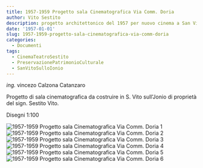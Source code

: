 ```yaml
---
title: 1957-1959 Progetto sala Cinematografica Via Comm. Doria
author: Vito Sestito
description: progetto architettonico del 1957 per nuovo cinema a San Vito sullo Ionio
date: '1957-01-01'
slug: 1957-1959-progetto-sala-cinematografica-via-comm-doria
categories:
  - Documenti
tags:
  - CinemaTeatroSestito
  - PreservazionePatrimonioCulturale
  - SanVitoSulloIonio
---
```

*ing.* vincezo Calzona Catanzaro

Progetto di sala cinematografica da costruire in S. Vito sull'Jonio di proprietà del sign. Sestito Vito.

Disegni 1:100

![1957-1959 Progetto sala Cinematografica Via Comm. Doria 1](images/19571959ProgettosalaCinematografica1.jpg)
![1957-1959 Progetto sala Cinematografica Via Comm. Doria 2](images/19571959ProgettosalaCinematografica2.jpg)
![1957-1959 Progetto sala Cinematografica Via Comm. Doria 3](images/19571959ProgettosalaCinematografica3.jpg)
![1957-1959 Progetto sala Cinematografica Via Comm. Doria 4](images/19571959ProgettosalaCinematografica4.jpg)
![1957-1959 Progetto sala Cinematografica Via Comm. Doria 5](images/19571959ProgettosalaCinematografica5.jpg)
![1957-1959 Progetto sala Cinematografica Via Comm. Doria 6](images/19571959ProgettosalaCinematografica6.jpg)